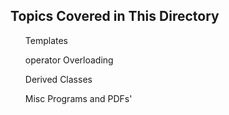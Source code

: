 Topics Covered in This Directory
---------------------------------
<ul>Templates</ul>
<ul>operator Overloading </ul>
<ul> Derived Classes </ul>
<ul>Misc Programs and PDFs'</ul>